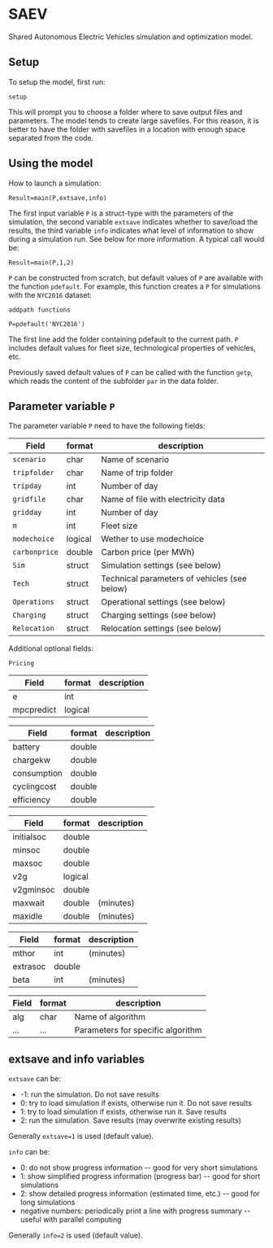 # SAEV

Shared Autonomous Electric Vehicles simulation and optimization model.


Setup
-----

To setup the model, first run:

`setup`

This will prompt you to choose a folder where to save output files and parameters.  The model tends to create large savefiles. For this reason, it is better to have the folder with savefiles in a location with enough space separated from the code.


Using the model
---------------

How to launch a simulation:

`Result=main(P,extsave,info)`

The first input variable `P` is a struct-type with the parameters of the simulation, the second variable `extsave` indicates whether to save/load the results, the third variable `info` indicates what level of information to show during a simulation run. See below for more information.
A typical call would be:

`Result=main(P,1,2)`

`P` can be constructed from scratch, but default values of `P` are available with the function `pdefault`. For example, this function creates a `P` for simulations with the `NYC2016` dataset:

`addpath functions`

`P=pdefault('NYC2016')`

The first line add the folder containing pdefault to the current path. `P` includes default values for fleet size, technological properties of vehicles, etc.

Previously saved default values of `P` can be called with the function `getp`, which reads the content of the subfolder `par` in the data folder.

## Parameter variable `P`

The parameter variable `P` need to have the following fields:

| Field         | format| description |
| ------------- | ------------- | ------------- |
| `scenario`    | char  | Name of scenario |
| `tripfolder`  | char  | Name of trip folder |
| `tripday`     | int   | Number of day | 
| `gridfile`    | char  | Name of file with electricity data |
| `gridday`     | int   | Number of day | 
| `m`           | int   | Fleet size | 
| `modechoice`  | logical   | Wether to use modechoice | 
| `carbonprice` | double   | Carbon price (per MWh) | 
| `Sim`         | struct | Simulation settings (see below) |
| `Tech`        | struct | Technical parameters of vehicles (see below) |
| `Operations`  | struct | Operational settings (see below) |
| `Charging`    | struct | Charging settings (see below) |
| `Relocation`  | struct | Relocation settings (see below) |

Additional optional fields:

`Pricing`


| Field         | format| description |
| ------------- | ------------- | ------------- |
|e| int |  |
|mpcpredict| logical | |


| Field         | format| description |
| ------------- | ------------- | ------------- |
|battery| double|  |
|chargekw| double|  |
|consumption| double|  |
|cyclingcost| double|  |
|efficiency| double|  |

| Field         | format| description |
| ------------- | ------------- | ------------- |
|initialsoc| double|  |
|minsoc| double|  |
|maxsoc| double|  |
|v2g| logical|  |
|v2gminsoc| double|  |
|maxwait| double| (minutes) |
|maxidle| double| (minutes) |

| Field         | format| description |
| ------------- | ------------- | ------------- |
| mthor| int| (minutes) |
| extrasoc| double|  |
| beta| int| (minutes) |

| Field         | format| description |
| ------------- | ------------- | ------------- |
| alg | char | Name of algorithm |
| ... | ... | Parameters for specific algorithm | 

extsave and info variables
--------------------------

`extsave` can be:

* -1: run the simulation. Do not save results
* 0: try to load simulation if exists, otherwise run it. Do not save results
* 1: try to load simulation if exists, otherwise run it. Save results
* 2: run the simulation. Save results (may overwrite existing results)

Generally `extsave=1` is used (default value).

`info` can be:
* 0: do not show progress information -- good for very short simulations
* 1: show simplified progress information (progress bar) -- good for short simulations
* 2: show detailed progress information (estimated time, etc.) -- good for long simulations
* negative numbers: periodically print a line with progress summary -- useful with parallel computing 

Generally `info=2` is used (default value).



